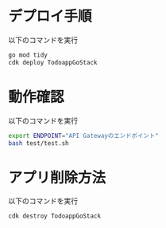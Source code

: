 # デプロイ手順

以下のコマンドを実行

```bash
go mod tidy
cdk deploy TodoappGoStack
```

# 動作確認

以下のコマンドを実行

```bash
export ENDPOINT="API Gatewayのエンドポイント"
bash test/test.sh
```

# アプリ削除方法

以下のコマンドを実行

```bash
cdk destroy TodoappGoStack
```
